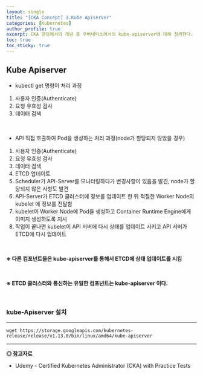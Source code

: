 ```yaml
---
layout: single
title: "[CKA Concept] 3.Kube Apiserver"
categories: [Kubernetes]
author_profile: true
excerpt: CKA 강의에서의 개념 중 쿠버네티스에서의 kube-apiserver에 대해 정리한다. 
toc: true
toc_sticky: true
---
```


## Kube Apiserver

- kubectl get 명령어 처리 과정
1. 사용자 인증(Authenticate)
2. 요청 유효성 검사
3. 데이터 검색

<br>

- API 직접 호출하여 Pod을 생성하는 처리 과정(node가 할당되지 않았을 경우)
1. 사용자 인증(Authenticate)
2. 요청 유효성 검사
3. 데이터 검색
4. ETCD 업데이트
5. Scheduler가 API-Server를 모니터링하다가 변경사항이 있음을 발견, node가 할당되지 않은 사항도 발견
6. API-Server가 ETCD 클러스터에 정보를 업데이트 한 뒤 적절한 Worker Node의 kubelet 에 정보를 전달함
7. kubelet이 Worker Node에 Pod을 생성하고 Container Runtime Engine에게 이미지 생성하도록 지시
8. 작업이 끝나면 kubelet이 API 서버에 다시 상태를 업데이트 시키고 API 서버가 ETCD에 다시 업데이트

<br>

**※ 다른 컴포넌트들은 kube-apiserver를 통해서 ETCD에 상태 업데이트를 시킴**

<br>

**※ ETCD 클러스터와 통신하는 유일한 컴포넌트는 kube-apiserver 이다.**

<br>

### kube-Apiserver 설치
------------------
```shell
wget https://storage.googleapis.com/kubernetes-release/release/v1.13.0/bin/linux/amd64/kube-apiserver
```


------------------
**◎ 참고자료**
- Udemy - Certified Kubernetes Administrator (CKA) with Practice Tests
